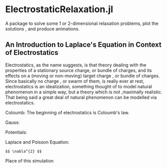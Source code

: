 # ElectrostaticRelaxation.jl
A package to solve some 1 or 2-dimensional relaxation problems, plot the solutions , and produce animations. 

  ## An Introduction to Laplace's Equation in Context of Electrostatics

  Electrostatics, as the name suggests, is that theory dealing with the properties of a stationary source charge, or bundle of charges, and its effects on a (moving or non-moving) target charge , or bundle of charges. Since basically no charge , or swarm of them, is really ever at rest, electrostatics is an idealization, something thought of to model natural phenomenon in a simple way, but a theory which is not ,maximally realistic. That being said a great deal of natural phenomenon can be modelled via electrostatics. 

  Coloumb: The beginning of electrostatics is Coloumb's law. 

  Gauss: 

  Potentials:

  Laplace and Poisson Equation: 

    $$ \nabla^{2} $$


  Place of this simulation 


